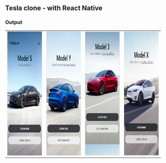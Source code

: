 ## Tesla clone - with React Native

### Output

<table>
  <tr>
    <td><img src="./output/Image0.PNG" width=270 height=400></td>
    <td><img src="./output/Image1.PNG" width=270 height=400></td>
    <td><img src="./output/Image2.PNG" width=270 height=400></td>
    <td><img src="./output/Image3.PNG" width=270 height=400></td>
  </tr>
 </table>